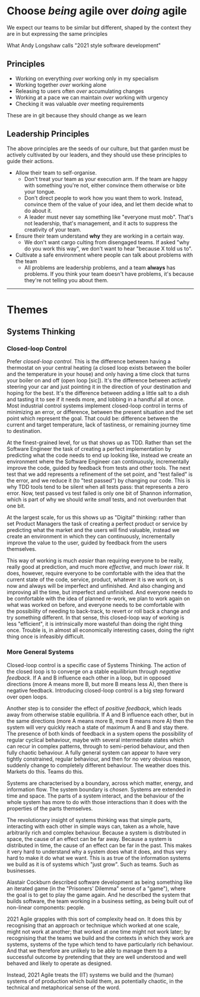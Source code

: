 # Choose _being_ agile over _doing_ agile

We expect our teams to be similar but different, shaped by the context they are in but expressing the same principles

What Andy Longshaw calls "2021 style software development" 

## Principles

* Working on everything _over_ working only in my specialism
* Working together _over_ working alone
* Releasing to users often _over_ accumulating changes
* Working at a pace we can maintain _over_ working with urgency
* Checking it was valuable _over_ meeting requirements

These are in git because they should change as we learn

## Leadership Principles
The above principles are the seeds of our culture, but that garden must be actively cultivated by our leaders, and they should use these principles to guide their actions.

- Allow their team to self-organise.
	- Don't treat your team as your execution arm. If the team are happy with something you're not, either convince them otherwise or bite your tongue.
	- Don't direct people to work how you want them to work. Instead, convince them of the value of your idea, and let them decide what to do about it.
	- A leader must never say something like "everyone must mob". That's not leadership, that's management, and it acts to suppress the creativity of your team.
- Ensure their team understand **why** they are working in a certain way.
	- We don't want cargo culting from disengaged teams. If asked "why do you work this way", we don't want to hear "because X told us to".
- Cultivate a safe environment where people can talk about problems with the team
	- All problems are leadership problems, and a team **always** has problems. If you think your team doesn't have problems, it's because they're not telling you about them.

----

# Themes

## Systems Thinking

### Closed-loop Control

Prefer _closed-loop control_. This is the difference between having a thermostat on your central heating (a closed loop exists between the boiler and the temperature in your house) and only having a time clock that turns your boiler on and off (open loop [sic]). It's the difference between actively steering your car and just pointing it in the direction of your destination and hoping for the best. It's the difference between adding a little salt to a dish and tasting it to see if it needs more, and lobbing in a handful all at once. Most industrial control systems implement closed-loop control in terms of minimizing an error, or difference, between the present situation and the set point which represent the goal. That could be: difference between the current and target temperature, lack of tastiness, or remaining journey time to destination.

At the finest-grained level, for us that shows up as TDD. Rather than set the Software Engineer the task of creating a perfect implementation by predicting what the code needs to end up looking like, instead we create an environment where the Software Engineer can continuously, incrementally improve the code, guided by feedback from tests and other tools. The next test that we add represents a refinement of the set point, and "test failed" is the error, and we reduce it (to "test passed") by changing our code. This is why TDD tools tend to be silent when all tests pass: that represents a zero error. Now, test passed vs test failed is only one bit of Shannon information, which is part of why we should write _small_ tests, and not overburden that one bit. 

At the largest scale, for us this shows up as "Digital" thinking: rather than set Product Managers the task of creating a perfect product or service by predicting what the market and the users will find valuable, instead we create an environment in which they can continuously, incrementally improve the value to the user, guided by feedback from the users themselves.

This way of working is much _easier_ than requiring everyone to be really, really good at prediction, and much more _effective_, and much _lower risk_. It does, however, require everyone to be comfortable with the idea that the current state of the code, service, product, whatever it is we work on, is now and always will be imperfect and unfinished. And also changing and improving all the time, but imperfect and unfinished. And everyone needs to be comfortable with the idea of planned re-work, we plan to work again on what was worked on before, and everyone needs to be comfortable with the possibility of needing to back-track, to revert or roll back a change and try something different. In that sense, this closed-loop way of working is less "efficient", it is intrinsically more wasteful than doing the right thing once. Trouble is, in almost all economically interesting cases, doing the right thing once is infeasibly difficult.

### More General Systems

Closed-loop control is a specific case of Systems Thinking. The action of the closed loop is to converge on a stable equilibrium through _negative feedback_. If A and B influence each other in a loop, but in opposed directions (more A means more B, but more B means less A), then there is negative feedback. Introducing closed-loop control is a big step forward over open loops.

Another step is to consider the effect of _positive feedback_, which leads away from otherwise stable equilibria. If A and B influence each other, but in the same directions (more A means more B, more B means more A) then the system will very quickly reach a state of maximum A and B and stay there. The presence of both kinds of feedback in a system opens the possibility of regular cyclical behaviour, maybe with several intermediate states which can recur in complex patterns, through to semi-period behaviour, and then fully chaotic behaviour. A fully general system can appear to have very tightly constrained, regular behaviour, and then for no very obvious reason, suddenly change to completely different behaviour. The weather does this. Markets do this. Teams do this.

Systems are characterised by a boundary, across which matter, energy, and information flow. The system boundary is _chosen_.  Systems are extended in time and space. The parts of a system interact, and the behaviour of the whole system has more to do with those interactions than it does with the properties of the parts themselves. 

The revolutionary insight of systems thinking was that simple parts, interacting with each other in simple ways can, taken as a whole, have arbitrarily rich and complex behaviour. Because a system is distributed in space, the cause of an effect can be far away. Because a system is distributed in time, the cause of an effect can be far in the past. This makes it very hard to understand why a system does what it does, and thus very hard to make it do what we want. This is as true of the information systems we build as it is of systems which "just grow". Such as teams. Such as businesses.

Alastair Cockburn described software development as being something like an iterated game (in the "Prisoners' Dilemma" sense of a "game"), where the goal is to get to play the game again. And he described the system that builds software, the team working in a business setting, as being built out of non-linear components: people.

2021 Agile grapples with this sort of complexity head on. It does this by recognising that an approach or technique which worked at one scale, might not work at another; that worked at one time might not work later; by recognising that the teams we build and the contexts in which they work are systems, systems of the type which tend to have particularly rich behaviour. And that we therefore are unlikely to be able to manage them to a successful outcome by pretending that they are well understood and well behaved and likely to operate as designed.

Instead, 2021 Agile treats the (IT) systems we build and the (human) systems of of production which build them, as potentially chaotic, in the technical and metaphorical sense of the word.
